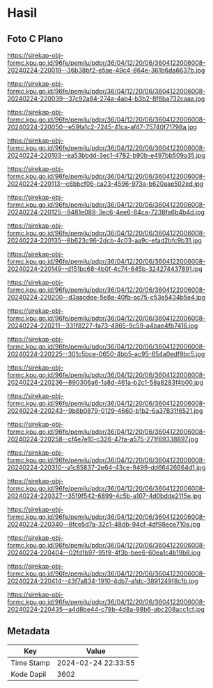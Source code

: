 # Hasil

## Foto C Plano

https://sirekap-obj-formc.kpu.go.id/96fe/pemilu/pdpr/36/04/12/20/06/3604122006008-20240224-220019--36b38bf2-e5ae-49c4-864e-361b6da6637b.jpg

https://sirekap-obj-formc.kpu.go.id/96fe/pemilu/pdpr/36/04/12/20/06/3604122006008-20240224-220039--37c92a84-274a-4ab4-b3b2-8f8ba732caaa.jpg

https://sirekap-obj-formc.kpu.go.id/96fe/pemilu/pdpr/36/04/12/20/06/3604122006008-20240224-220050--e59fa1c2-7245-41ca-af47-75740f71798a.jpg

https://sirekap-obj-formc.kpu.go.id/96fe/pemilu/pdpr/36/04/12/20/06/3604122006008-20240224-220103--ea53bbdd-3ec1-4782-b90b-e497bb509a35.jpg

https://sirekap-obj-formc.kpu.go.id/96fe/pemilu/pdpr/36/04/12/20/06/3604122006008-20240224-220113--c6bbcf06-ca23-4596-973a-b620aae502ed.jpg

https://sirekap-obj-formc.kpu.go.id/96fe/pemilu/pdpr/36/04/12/20/06/3604122006008-20240224-220125--9481e089-3ec6-4ee6-84ca-7238fa6b4b4d.jpg

https://sirekap-obj-formc.kpu.go.id/96fe/pemilu/pdpr/36/04/12/20/06/3604122006008-20240224-220135--8b623c96-2dcb-4c03-aa9c-efad2bfc9b31.jpg

https://sirekap-obj-formc.kpu.go.id/96fe/pemilu/pdpr/36/04/12/20/06/3604122006008-20240224-220149--d151bc68-4b0f-4c74-845b-324274437891.jpg

https://sirekap-obj-formc.kpu.go.id/96fe/pemilu/pdpr/36/04/12/20/06/3604122006008-20240224-220200--d3aacdee-5e8a-40fb-ac75-c53e5434b5e4.jpg

https://sirekap-obj-formc.kpu.go.id/96fe/pemilu/pdpr/36/04/12/20/06/3604122006008-20240224-220211--331f8227-fa73-4865-9c59-a4bae4fb7416.jpg

https://sirekap-obj-formc.kpu.go.id/96fe/pemilu/pdpr/36/04/12/20/06/3604122006008-20240224-220225--301c5bce-0650-4bb5-ac95-654a0edf9bc5.jpg

https://sirekap-obj-formc.kpu.go.id/96fe/pemilu/pdpr/36/04/12/20/06/3604122006008-20240224-220236--890306a6-1a8d-461a-b2c1-58a8283f4b00.jpg

https://sirekap-obj-formc.kpu.go.id/96fe/pemilu/pdpr/36/04/12/20/06/3604122006008-20240224-220243--9b8b0879-0129-4660-b1b2-6a37831f6521.jpg

https://sirekap-obj-formc.kpu.go.id/96fe/pemilu/pdpr/36/04/12/20/06/3604122006008-20240224-220258--cf4e7e10-c326-47fa-a575-271f69338897.jpg

https://sirekap-obj-formc.kpu.go.id/96fe/pemilu/pdpr/36/04/12/20/06/3604122006008-20240224-220310--a1c85837-2e64-43ce-9499-dd66426664d1.jpg

https://sirekap-obj-formc.kpu.go.id/96fe/pemilu/pdpr/36/04/12/20/06/3604122006008-20240224-220327--35f9f542-6899-4c5b-a107-4d0bdde2115e.jpg

https://sirekap-obj-formc.kpu.go.id/96fe/pemilu/pdpr/36/04/12/20/06/3604122006008-20240224-220340--8fce5d7a-32c1-48db-94cf-4df98ece710a.jpg

https://sirekap-obj-formc.kpu.go.id/96fe/pemilu/pdpr/36/04/12/20/06/3604122006008-20240224-220404--02fd1b97-95f8-4f3b-bee6-60ea1c4b19b8.jpg

https://sirekap-obj-formc.kpu.go.id/96fe/pemilu/pdpr/36/04/12/20/06/3604122006008-20240224-220414--43f7a834-1910-4db7-a1dc-3891249f8c1b.jpg

https://sirekap-obj-formc.kpu.go.id/96fe/pemilu/pdpr/36/04/12/20/06/3604122006008-20240224-220435--a4d8be44-c78b-4d8a-98b6-abc208acc1cf.jpg


## Metadata

| Key        | Value               |
| ---------- | ------------------- |
| Time Stamp | 2024-02-24 22:33:55 |
| Kode Dapil | 3602                |



